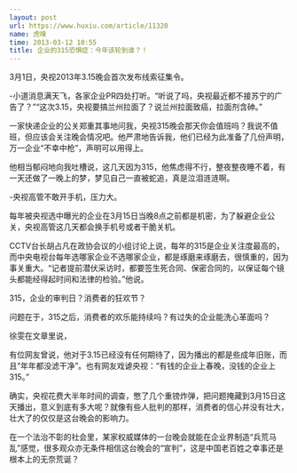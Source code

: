 ```yaml
---
layout: post
url: https://www.huxiu.com/article/11320
name: 虎嗅
time: 2013-03-12 10:55
title: 企业的315恐惧症：今年该轮到谁？！
---
```

3月1日，央视2013年3.15晚会首次发布线索征集令。

-小道消息满天飞，各家企业PR四处打听。“听说了吗，央视最近都不接苏宁的广告了？”“这次3.15，央视要搞兰州拉面了？说兰州拉面致癌，拉面剂含砷。”

一家快递企业的公关郑重其事地问我，央视315晚会那天你会值班吗？我说不值班，但应该会关注晚会情况吧。他严肃地告诉我，他们已经为此准备了几份声明，万一企业“不幸中枪”，声明可以用得上。

他相当郁闷地向我吐槽说，这几天因为315，他焦虑得不行，整夜整夜睡不着，有一天还做了一晚上的梦，梦见自己一直被蛇追，真是泣泪涟涟啊。

-央视高管不敢开手机，压力大。

每年被央视选中曝光的企业在3月15日当晚8点之前都是机密，为了躲避企业公关，央视高管这几天都会换手机号或者干脆关机。

CCTV台长胡占凡在政协会议的小组讨论上说，每年的315是企业关注度最高的，而中央电视台每年选哪家企业不选哪家企业，都是琢磨来琢磨去，很慎重的，因为事关重大。“记者提前潜伏采访时，都要签生死合同、保密合同的，以保证每个镜头都能经得起时间和法律的检验。”他说。

315，企业的审判日？消费者的狂欢节？

问题在于，315之后，消费者的欢乐能持续吗？有过失的企业能洗心革面吗？

徐雯在文章里说，

有位网友曾说，他对于3.15已经没有任何期待了，因为播出的都是些成年旧账，而且“年年都没滤干净”。也有网友戏谑央视：“有钱的企业上春晚，没钱的企业上315。”

确实，央视花费大半年时间的调查，憋了几个重镑炸弹，把问题掩藏到3月15日这天播出，意义到底有多大呢？就像有些人批判的那样，消费者的信心并没有壮大，壮大了的仅仅是这台晚会的影响力。

在一个法治不彰的社会里，某家权威媒体的一台晚会就能在企业界制造“兵荒马乱”感觉，很多观众亦无条件相信这台晚会的“宣判”，这是中国老百姓之幸事还是根本上的无奈荒诞？

